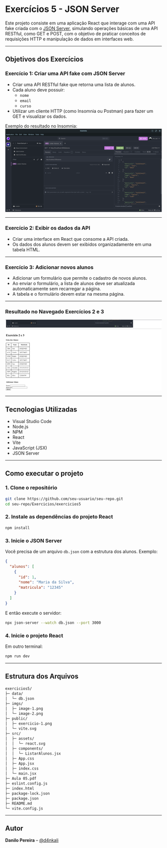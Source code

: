 # Exercícios 5 - JSON Server

Este projeto consiste em uma aplicação React que interage com uma API fake criada com o [JSON Server](https://github.com/typicode/json-server), simulando operações básicas de uma API RESTful, como GET e POST, com o objetivo de praticar conceitos de requisições HTTP e manipulação de dados em interfaces web.

---

## Objetivos dos Exercícios

### Exercício 1: Criar uma API fake com JSON Server

- Criar uma API RESTful fake que retorna uma lista de alunos.
- Cada aluno deve possuir:
  - `nome`
  - `email`
  - `curso`
- Utilizar um cliente HTTP (como Insomnia ou Postman) para fazer um GET e visualizar os dados.

Exemplo do resultado no Insomnia:
![Resultado do Exercício 1](./public/exercicio-1.png)

---

### Exercício 2: Exibir os dados da API

- Criar uma interface em React que consome a API criada.
- Os dados dos alunos devem ser exibidos organizadamente em uma tabela HTML.

---

### Exercício 3: Adicionar novos alunos

- Adicionar um formulário que permite o cadastro de novos alunos.
- Ao enviar o formulário, a lista de alunos deve ser atualizada automaticamente sem recarregar a página.
- A tabela e o formulário devem estar na mesma página.

---

### Resultado no Navegado Exercícios 2 e 3

![Resultado no navegador Exercícios 2 e 3](./imgs/image-2.png)

---

## Tecnologias Utilizadas

- Visual Studio Code  
- Node.js  
- NPM  
- React  
- Vite  
- JavaScript (JSX)
- JSON Server

---

## Como executar o projeto

### 1. Clone o repositório

```bash
git clone https://github.com/seu-usuario/seu-repo.git
cd seu-repo/Exercicios/exercicios5
```

### 2. Instale as dependências do projeto React

```bash
npm install
```

### 3. Inicie o JSON Server

Você precisa de um arquivo `db.json` com a estrutura dos alunos. Exemplo:

```json
{
  "alunos": [
    {
      "id": 1,
      "nome": "Maria da Silva",
      "matricula": "12345"
    }
  ]
}
```

E então execute o servidor:

```bash
npx json-server --watch db.json --port 3000
```

### 4. Inicie o projeto React

Em outro terminal:

```bash
npm run dev
```

---

## Estrutura dos Arquivos

```
exercicios5/
├─ data/
│  └─ db.json
├─ imgs/
│  ├─ image-1.png
│  └─ image-2.png
├─ public/
│  ├─ exercicio-1.png
│  └─ vite.svg
├─ src/
│  ├─ assets/
│  │  └─ react.svg
│  ├─ components/
│  │  └─ ListarAlunos.jsx
│  ├─ App.css
│  ├─ App.jsx
│  ├─ index.css
│  └─ main.jsx
├─ Aula 05.pdf
├─ eslint.config.js
├─ index.html
├─ package-lock.json
├─ package.json
├─ README.md
└─ vite.config.js
```

---

## Autor

**Danilo Pereira** – [@d4nkali](https://github.com/d4nkali)